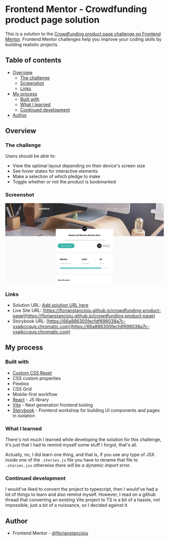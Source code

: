 # Frontend Mentor - Crowdfunding product page solution

This is a solution to the [Crowdfunding product page challenge on Frontend Mentor](https://www.frontendmentor.io/challenges/crowdfunding-product-page-7uvcZe7ZR). Frontend Mentor challenges help you improve your coding skills by building realistic projects.

## Table of contents

- [Overview](#overview)
  - [The challenge](#the-challenge)
  - [Screenshot](#screenshot)
  - [Links](#links)
- [My process](#my-process)
  - [Built with](#built-with)
  - [What I learned](#what-i-learned)
  - [Continued development](#continued-development)
- [Author](#author)

## Overview

### The challenge

Users should be able to:

- View the optimal layout depending on their device's screen size
- See hover states for interactive elements
- Make a selection of which pledge to make
- Toggle whether or not the product is bookmarked

### Screenshot

![](./public/images/page-screenshot.png)

### Links

- Solution URL: [Add solution URL here](https://your-solution-url.com)
- Live Site URL: [https://florianstancioiu.github.io/crowdfunding-product-page](https://florianstancioiu.github.io/crowdfunding-product-page)
- Storybook URL: [https://66a886300fecfdf698038a7c-yxaikccgug.chromatic.com](https://66a886300fecfdf698038a7c-yxaikccgug.chromatic.com)

## My process

### Built with

- [Custom CSS Reset](https://www.joshwcomeau.com/css/custom-css-reset/)
- CSS custom properties
- Flexbox
- CSS Grid
- Mobile-first workflow
- [React](https://reactjs.org/) - JS library
- [Vite](https://vitejs.dev/) - Next generation frontend tooling
- [Storybook](https://storybook.js.org/) - Frontend workshop for building UI components and pages in isolation

### What I learned

There's not much I learned while developing the solution for this challenge, it's just that I had to remind myself some stuff I forgot, that's all.

Actually, no, I did learn one thing, and that is, if you use any type of JSX inside one of the `.stories.js` file you have to rename that file to `.stories.jsx` otherwise _there will be a dynamic import error_.

### Continued development

I would've liked to convert the project to typescript, then I would've had a lot of things to learn and also remind myself. However, I read on a github thread that converting an existing Vite project to TS is a bit of a hassle, not impossible, just a bit of a nuissance, so I decided against it.

## Author

- Frontend Mentor - [@florianstancioiu](https://www.frontendmentor.io/profile/florianstancioiu)
